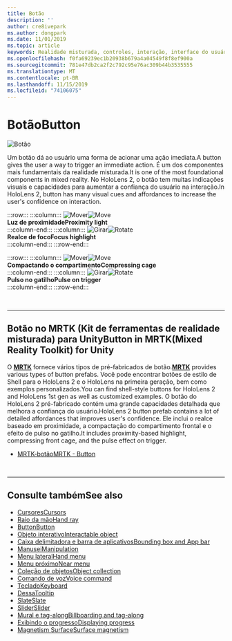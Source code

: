 ```yaml
---
title: Botão
description: ''
author: cre8ivepark
ms.author: dongpark
ms.date: 11/01/2019
ms.topic: article
keywords: Realidade misturada, controles, interação, interface do usuário, UX
ms.openlocfilehash: f0fa69239ec1b20938b679a4a04549f8f8ef900a
ms.sourcegitcommit: 781e47db2ca2f2c792c95e76ac309b44b3535555
ms.translationtype: MT
ms.contentlocale: pt-BR
ms.lasthandoff: 11/15/2019
ms.locfileid: "74106075"
---
```

# <a name="button"></a><span data-ttu-id="874fd-103">Botão</span><span class="sxs-lookup"><span data-stu-id="874fd-103">Button</span></span>

![Botão](images/UX/UX_Hero_Button.jpg)

<span data-ttu-id="874fd-105">Um botão dá ao usuário uma forma de acionar uma ação imediata.</span><span class="sxs-lookup"><span data-stu-id="874fd-105">A button gives the user a way to trigger an immediate action.</span></span> <span data-ttu-id="874fd-106">É um dos componentes mais fundamentais da realidade misturada.</span><span class="sxs-lookup"><span data-stu-id="874fd-106">It is one of the most foundational components in mixed reality.</span></span> <span data-ttu-id="874fd-107">No HoloLens 2, o botão tem muitas indicações visuais e capacidades para aumentar a confiança do usuário na interação.</span><span class="sxs-lookup"><span data-stu-id="874fd-107">In HoloLens 2, button has many visual cues and affordances to increase the user's confidence on interaction.</span></span> 


:::row:::
    :::column:::
       <span data-ttu-id="874fd-108">![Mover](images/UX/UX_Button_Affordance_ProximityLight.jpg)</span><span class="sxs-lookup"><span data-stu-id="874fd-108">![Move](images/UX/UX_Button_Affordance_ProximityLight.jpg)</span></span><br>
       <span data-ttu-id="874fd-109">**Luz de proximidade**</span><span class="sxs-lookup"><span data-stu-id="874fd-109">**Proximity light**</span></span><br>
    :::column-end:::
    :::column:::
       <span data-ttu-id="874fd-110">![Girar](images/UX/UX_Button_Affordance_FocusHighlight.jpg)</span><span class="sxs-lookup"><span data-stu-id="874fd-110">![Rotate](images/UX/UX_Button_Affordance_FocusHighlight.jpg)</span></span><br>
        <span data-ttu-id="874fd-111">**Realce de foco**</span><span class="sxs-lookup"><span data-stu-id="874fd-111">**Focus highlight**</span></span><br>
    :::column-end:::
:::row-end:::

:::row:::
    :::column:::
       <span data-ttu-id="874fd-112">![Mover](images/UX/UX_Button_Affordance_Compression.jpg)</span><span class="sxs-lookup"><span data-stu-id="874fd-112">![Move](images/UX/UX_Button_Affordance_Compression.jpg)</span></span><br>
       <span data-ttu-id="874fd-113">**Compactando o compartimento**</span><span class="sxs-lookup"><span data-stu-id="874fd-113">**Compressing cage**</span></span><br>
    :::column-end:::
    :::column:::
       <span data-ttu-id="874fd-114">![Girar](images/UX/UX_Button_Affordance_Pulse.jpg)</span><span class="sxs-lookup"><span data-stu-id="874fd-114">![Rotate](images/UX/UX_Button_Affordance_Pulse.jpg)</span></span><br>
        <span data-ttu-id="874fd-115">**Pulso no gatilho**</span><span class="sxs-lookup"><span data-stu-id="874fd-115">**Pulse on trigger**</span></span><br>
    :::column-end:::
:::row-end:::

<br>


---

## <a name="button-in-mrtkmixed-reality-toolkit-for-unity"></a><span data-ttu-id="874fd-116">Botão no MRTK (Kit de ferramentas de realidade misturada) para Unity</span><span class="sxs-lookup"><span data-stu-id="874fd-116">Button in MRTK(Mixed Reality Toolkit) for Unity</span></span>
<span data-ttu-id="874fd-117">O **[MRTK](https://github.com/Microsoft/MixedRealityToolkit-Unity)** fornece vários tipos de pré-fabricados de botão.</span><span class="sxs-lookup"><span data-stu-id="874fd-117">**[MRTK](https://github.com/Microsoft/MixedRealityToolkit-Unity)** provides various types of button prefabs.</span></span> <span data-ttu-id="874fd-118">Você pode encontrar botões de estilo de Shell para o HoloLens 2 e o HoloLens na primeira geração, bem como exemplos personalizados.</span><span class="sxs-lookup"><span data-stu-id="874fd-118">You can find shell-style buttons for HoloLens 2 and HoloLens 1st gen as well as customized examples.</span></span> <span data-ttu-id="874fd-119">O botão do HoloLens 2 pré-fabricado contém uma grande capacidades detalhada que melhora a confiança do usuário.</span><span class="sxs-lookup"><span data-stu-id="874fd-119">HoloLens 2 button prefab contains a lot of detailed affordances that improves user's confidence.</span></span> <span data-ttu-id="874fd-120">Ele inclui o realce baseado em proximidade, a compactação do compartimento frontal e o efeito de pulso no gatilho.</span><span class="sxs-lookup"><span data-stu-id="874fd-120">It includes proximity-based highlight, compressing front cage, and the pulse effect on trigger.</span></span>

* [<span data-ttu-id="874fd-121">MRTK-botão</span><span class="sxs-lookup"><span data-stu-id="874fd-121">MRTK - Button</span></span>](https://microsoft.github.io/MixedRealityToolkit-Unity/Documentation/README_Button.html)



<br>

---


## <a name="see-also"></a><span data-ttu-id="874fd-122">Consulte também</span><span class="sxs-lookup"><span data-stu-id="874fd-122">See also</span></span>

* [<span data-ttu-id="874fd-123">Cursores</span><span class="sxs-lookup"><span data-stu-id="874fd-123">Cursors</span></span>](cursors.md)
* [<span data-ttu-id="874fd-124">Raio da mão</span><span class="sxs-lookup"><span data-stu-id="874fd-124">Hand ray</span></span>](point-and-commit.md)
* [<span data-ttu-id="874fd-125">Button</span><span class="sxs-lookup"><span data-stu-id="874fd-125">Button</span></span>](button.md)
* [<span data-ttu-id="874fd-126">Objeto interativo</span><span class="sxs-lookup"><span data-stu-id="874fd-126">Interactable object</span></span>](interactable-object.md)
* [<span data-ttu-id="874fd-127">Caixa delimitadora e barra de aplicativos</span><span class="sxs-lookup"><span data-stu-id="874fd-127">Bounding box and App bar</span></span>](app-bar-and-bounding-box.md)
* [<span data-ttu-id="874fd-128">Manusei</span><span class="sxs-lookup"><span data-stu-id="874fd-128">Manipulation</span></span>](direct-manipulation.md)
* [<span data-ttu-id="874fd-129">Menu lateral</span><span class="sxs-lookup"><span data-stu-id="874fd-129">Hand menu</span></span>](hand-menu.md)
* [<span data-ttu-id="874fd-130">Menu próximo</span><span class="sxs-lookup"><span data-stu-id="874fd-130">Near menu</span></span>](near-menu.md)
* [<span data-ttu-id="874fd-131">Coleção de objetos</span><span class="sxs-lookup"><span data-stu-id="874fd-131">Object collection</span></span>](object-collection.md)
* [<span data-ttu-id="874fd-132">Comando de voz</span><span class="sxs-lookup"><span data-stu-id="874fd-132">Voice command</span></span>](voice-input.md)
* [<span data-ttu-id="874fd-133">Teclado</span><span class="sxs-lookup"><span data-stu-id="874fd-133">Keyboard</span></span>](keyboard.md)
* [<span data-ttu-id="874fd-134">Dessa</span><span class="sxs-lookup"><span data-stu-id="874fd-134">Tooltip</span></span>](tooltip.md)
* [<span data-ttu-id="874fd-135">Slate</span><span class="sxs-lookup"><span data-stu-id="874fd-135">Slate</span></span>](slate.md)
* [<span data-ttu-id="874fd-136">Slider</span><span class="sxs-lookup"><span data-stu-id="874fd-136">Slider</span></span>](slider.md)
* [<span data-ttu-id="874fd-137">Mural e tag-along</span><span class="sxs-lookup"><span data-stu-id="874fd-137">Billboarding and tag-along</span></span>](billboarding-and-tag-along.md)
* [<span data-ttu-id="874fd-138">Exibindo o progresso</span><span class="sxs-lookup"><span data-stu-id="874fd-138">Displaying progress</span></span>](progress.md)
* [<span data-ttu-id="874fd-139">Magnetism Surface</span><span class="sxs-lookup"><span data-stu-id="874fd-139">Surface magnetism</span></span>](surface-magnetism.md)
